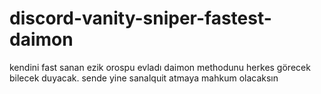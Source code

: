 # discord-vanity-sniper-fastest-daimon
kendini fast sanan ezik orospu evladı daimon methodunu herkes görecek bilecek duyacak. sende yine sanalquit atmaya mahkum olacaksın
